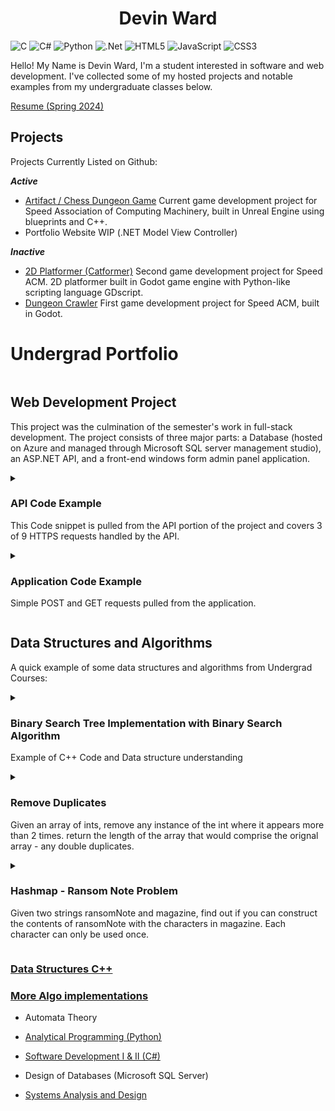 
<h1 style="text-align: center;">Devin Ward</h2>

![C](https://img.shields.io/badge/c-%2300599C.svg?style=for-the-badge&logo=c&logoColor=white)  ![C#](https://img.shields.io/badge/c%23-%23239120.svg?style=for-the-badge&logo=csharp&logoColor=white)  ![Python](https://img.shields.io/badge/python-3670A0?style=for-the-badge&logo=python&logoColor=ffdd54) ![.Net](https://img.shields.io/badge/.NET-5C2D91?style=for-the-badge&logo=.net&logoColor=white)  ![HTML5](https://img.shields.io/badge/html5-%23E34F26.svg?style=for-the-badge&logo=html5&logoColor=white) ![JavaScript](https://img.shields.io/badge/javascript-%23323330.svg?style=for-the-badge&logo=javascript&logoColor=%23F7DF1E) ![CSS3](https://img.shields.io/badge/css3-%231572B6.svg?style=for-the-badge&logo=css3&logoColor=white)

Hello! My Name is Devin Ward, I'm a student interested in software and web development. I've collected some of my hosted projects and notable examples from my undergraduate classes below.


[Resume (Spring 2024)](DWResume2024-1.pdf)

## Projects
Projects Currently Listed on Github:

***Active***
- [Artifact / Chess Dungeon Game](https://github.com/speedacm/GD2024ChessDungeon)
		Current game development project for Speed Association of Computing Machinery, built in Unreal Engine using blueprints and C++.
- Portfolio Website WIP (.NET Model View Controller) 

***Inactive***
- [2D Platformer (Catformer)](https://github.com/speedacm/Game-Dev-Catformer)
		Second game development project for Speed ACM. 2D platformer built in Godot game engine with Python-like scripting language GDscript. 
- [Dungeon Crawler](https://github.com/speedacm/GameDevSHMUP)
		First game development project for Speed ACM, built in Godot.

# Undergrad Portfolio
![]()


## Web Development Project
This project was the culmination of the semester's work in full-stack development. The project consists of three major parts: a Database (hosted on Azure and managed through Microsoft SQL server management studio), an ASP.NET API, and a front-end windows form admin panel application.   

<details> 
  <summary> <h3>API Code Example</h3> <p>  This Code snippet is pulled from the API portion of the project and covers 3 of 9 HTTPS requests handled by the API. </p> </summary>
  


```c#
namespace ChessAPI.Controllers
{
    [Route("api/[controller]")]
    [ApiController]
    public class ChessGamesController : ControllerBase
    {
        [HttpGet(Name = "GetChessGames")]
        public IActionResult GetChessGames(int GameID)
        {
            using (ChessGamesDBContext cgdbc = new ChessGamesDBContext())
            {
                ChessGames foundchessgame = cgdbc.ChessGames.Find(GameID);

                if (foundchessgame != null)
                {
                    return Ok(foundchessgame);
                }
                else
                {
                    return NotFound($"Game ID {GameID} does not exist");
                }
            }
        }

        [HttpPost(Name = "PostChessGames")]
        public IActionResult PostChessGames([FromBody] ChessGames gameData)
        {
            using (ChessGamesDBContext cgdbc = new ChessGamesDBContext())
            {
                ChessGames foundchessgame = cgdbc.ChessGames.Find(gameData.GameID);

                if(foundchessgame == null)
                {
                    cgdbc.ChessGames.Add(gameData);
                    cgdbc.SaveChanges();
                    return Ok(gameData);
                }
                else
                {
                    return BadRequest($"The Game ID {gameData.GameID} already exists");
                }
            }
        }

        [HttpPut(Name = "PutChessGames")]
        public IActionResult PutChessGames(int GameID, [FromBody] ChessGames gameData)
        {
            using (ChessGamesDBContext cgdbc = new ChessGamesDBContext())
            {
                ChessGames foundchessgame = cgdbc.ChessGames.Find(GameID);

                if (foundchessgame != null)
                {
                    foundchessgame.PlayerID1 = gameData.PlayerID1;
                    foundchessgame.PlayerID2 = gameData.PlayerID2;
                    foundchessgame.WinningPlayer = gameData.WinningPlayer;
                    foundchessgame.LosingPlayer = gameData.LosingPlayer;
                    foundchessgame.GameTime = gameData.GameTime;

                    cgdbc.SaveChanges();
                    return Ok(gameData);
                }
                else
                {
                    return NotFound($"Game ID {GameID} does not exist");
                }
            }
        }
    }
}
```
</details>


<details> 
  <summary> <h3>Application Code Example</h3> 
  <p> Simple POST and GET requests pulled from the application. 
  </summary>
  
```c#
        //POST request for Users
        private async void createGamebtn_Click(object sender, EventArgs e)
        {
            DateTime gameTime = DateTime.Parse(gameTimeTextbox.Text);

            var data = new
            {
                gameID = 0,
                playerID1 = playerID1TextBox.Text,
                playerID2 = playerID2TextBox.Text,
                winningPlayer = winningPlayerTextBox.Text,
                losingPlayer = losingPlayerTextBox.Text,
                gameTime = gameTime
            };

            var jsondata = JsonSerializer.Serialize(data);
            var content = new StringContent(jsondata, Encoding.UTF8, "application/json");

            using (HttpClient chessClient = new HttpClient())
            {
                try
                {
                    chessClient.BaseAddress = new Uri($"https://localhost:{port}/api/");
                    var response = await chessClient.PostAsync($"ChessGames?GameID=0", content);

                    response.EnsureSuccessStatusCode();

                    MessageBox.Show("New Game Created");
                    newGameLogbtn.Enabled = true;
                    gamesSearchTextBox.Text = "";
                }
                catch (HttpRequestException err)
                {
                    MessageBox.Show("New game not created. Please fill in all fields");
                    newGameLogbtn.Enabled = false;
                }
            }
        }


        //GET Request for Users
        private async void getUserbtn_Click(object sender, EventArgs e)
        {
            using (HttpClient chessClient = new HttpClient())
            {
                try
                {
                    chessClient.BaseAddress = new Uri($"https://localhost:{port}/api/");

                    chessClient.DefaultRequestHeaders.Add("User_Agent", "CIS411FinalAssignment");
                    chessClient.DefaultRequestHeaders.Accept.Add(new MediaTypeWithQualityHeaderValue("application/json"));

                    string UserID = userIDTextBox.Text;
                    System.IO.Stream pageinfo = null;
                    var response = await chessClient.GetAsync($"ChessUsers?UserName={UserID}");
                    response.EnsureSuccessStatusCode();
                    pageinfo = await response.Content.ReadAsStreamAsync();
                    editUserbtn.Enabled = true;
                    deleteUserbtn.Enabled = true;
                    button1.Enabled = false;

                    ChessUser chessUser = JsonSerializer.Deserialize<ChessUser>(pageinfo);

                    usernameOutlbl.Text = chessUser.userName;
                    RegisterDateOutlbl.Text = "" + chessUser.registerDate;
                    dateOfBirthOutlbl.Text = "" + chessUser.dateOfBirth;
                    userRankOutlbl.Text = chessUser.userRank;
                    eloScoreOutlbl.Text = "" + chessUser.eloScore;
                    displayNameOutlbl.Text = chessUser.displayName;
                }
                catch (HttpRequestException err)
                {
                    MessageBox.Show($"User Not Found");
                    editUserbtn.Enabled = false;
                    deleteUserbtn.Enabled = false;
                    button1.Enabled = true;
                    newUsernameTextBox.Text = userIDTextBox.Text;
                }
            }
        }
```
</details>

## Data Structures and Algorithms
A quick example of some data structures and algorithms from Undergrad Courses:

<details> 
  <summary> <h3>Binary Search Tree Implementation with Binary Search Algorithm</h3> <p> Example of C++ Code and Data structure understanding</p> </summary>

```c++
#include "BST.h"
#include <string>
using namespace std;

  
BST::BST() {
  root=NULL;
  TravQueue=new CLQueue;
}


bool BST::IsFull() { // Returns true if there is no room for another item on the heap; false otherwise.
  TNode* location;
  try
  {
    location = new TNode;
    delete location;
    return false;
  }
  catch(std::bad_alloc exception)
  {
    return true;
  }
}

int BST::CountNodes(TNode* curnode) { //Return total number of nodes in (sub-)tree denoted by curnode
  if (curnode == NULL)
    return 0;
  else 
    return CountNodes(curnode->left) + CountNodes(curnode->right) + 1;
}

int BST::GetLength()
// Calls recursive function CountNodes to count the 
// nodes in the tree.
{
  return CountNodes(root);
}

bool BST::IsEmpty()
// Returns true if the tree is empty; false otherwise.
{
  return root == NULL;
}
  
void BST::Insert (TNode* &curnode, AvaRecord newitem) { //Helper function to insert an item into (sub-)tree denoted by curnode
  if (curnode==NULL) {
    curnode = new TNode;
	curnode->item = newitem;
	curnode->right = NULL;
	curnode->left = NULL;
  } else if (newitem.avgprice<curnode->item.avgprice)
    Insert(curnode->left,newitem);
  else
    Insert(curnode->right,newitem);
}
  
AvaRecord BST::FindItem(TNode* curnode, AvaRecord gitem) { //Helper function to locate an item in (sub-)tree denoted by curnode
  if (curnode == NULL)
    return gitem;
  else if (gitem.avgprice == curnode->item.avgprice)
    return curnode->item;
  else if (gitem.avgprice < curnode->item.avgprice)
    return FindItem(curnode->left,gitem);
  else
    return FindItem(curnode->right,gitem);
}


void BST::DeleteNode(TNode* &delnode) { //Helper function to delete an actual node
  TNode *tmpNode;
  if ((delnode->left) == NULL) { //If left child is null, we can replace with right child (whether NULL or not!)
    tmpNode = delnode;
    delnode = delnode -> right;
    delete(tmpNode);
  } else if ((delnode->right) == NULL) { //Check to see if other easy case applies (right child is NULL, but left is not)
    tmpNode = delnode;
    delnode = delnode -> left;
    delete(tmpNode);
  } else { //Difficult case -- we need to replace item with that of the logical predecessor
    TNode *predecessor = delnode->left;
    while (predecessor->right != NULL) {	
      predecessor = predecessor->right;
    }
    AvaRecord replaceitem = predecessor->item;
    delnode->item = replaceitem;
    Delete(delnode->left, replaceitem);
  }     
  
}



void BST::Delete(TNode* &curnode, AvaRecord ditem) { //Helper function to delete an item in (sub-)tree denoted by curnode
  if (curnode == NULL)
    throw;
  else if (ditem.avgprice < curnode->item.avgprice)
    Delete(curnode->left, ditem);   // Look in left subtree.
  else if (ditem.avgprice > curnode->item.avgprice)
    Delete(curnode->right, ditem);  // Look in right subtree.
  else
    DeleteNode(curnode);           // Node found; call DeleteNode.
}   


//Main functions always call recursive helper functions using root node as initial node
void BST::PutItem(AvaRecord newitem) {
  Insert(root,newitem);
}  

AvaRecord BST::GetItem(AvaRecord gitem) {
  return FindItem(root, gitem);
}
  
void BST::DeleteItem(AvaRecord ditem) {
  Delete(root,ditem);
}

void BST::PrintNodes(TNode* curnode) { // Prints items in (sub-)tree in sorted order
  if (curnode != NULL) {
    PrintNodes(curnode->left);   // Print left subtree.
    std::cout << curnode->item.avgprice << ", ";
    std::cout << curnode->item.date << ", ";
    std::cout << curnode->item.largebags << ", ";
    std::cout << curnode->item.largehass << ", ";
    std::cout << curnode->item.medhass << ", ";
    std::cout << curnode->item.region << ", ";
    std::cout << curnode->item.smallbags << ", ";
    std::cout << curnode->item.totalbags << ", ";
    std::cout << curnode->item.totalvolume << ", ";
    std::cout << curnode->item.type << ", ";
    std::cout << curnode->item.xlargebags << ", ";
    std::cout << curnode->item.year << ", " << std :: endl;




    PrintNodes(curnode->right);  // Print right subtree.
  }
}

void BST::PrintTree() {// Calls recursive function PrintNodes to print items in the tree.
  if (IsEmpty())
    std::cout<<"(Empty Tree)"<<std::endl;
  else {
    PrintNodes(root);
    std::cout << "\b\b "<<std::endl;
  }
}

void BST::CopyNodes(TNode*& copyNode, const TNode* origNode) {
  if (origNode == NULL)
    copyNode = NULL;
  else {
    copyNode = new TNode;
    copyNode->item = origNode->item;
    CopyNodes(copyNode->left, origNode->left);
    CopyNodes(copyNode->right, origNode->right);
  }
}

BST::BST(const BST& originalBST) { //Constructor that calls recursive function CopyNodes to copy original tree into root
  CopyNodes(root, originalBST.root);
  TravQueue=new CLQueue;
}

void BST::DestroyNodes(TNode*& curNode) {
  if (curNode != NULL) {
    DestroyNodes(curNode->left);
    DestroyNodes(curNode->right);
    delete curNode;
  }
}


void BST::MakeEmpty() {
  DestroyNodes(root);
  root=NULL;
}

BST::~BST() { //Destructor -- calls recursive Function DestroyNodes to destroy tree starting from root
  DestroyNodes(root);
  //std::cout<<"Destruction Complete!"<<std::endl;
}

bool BST::TravEmpty() {
  return TravQueue->IsEmpty();	
}

void BST::PreNodes(TNode* curNode) {    
  if (curNode!=NULL) {
    TravQueue->Enqueue(curNode->item.avgprice);
	PreNodes(curNode->left);    
    PreNodes(curNode->right);
  }
}

void BST::InNodes(TNode* curNode) {    
  if (curNode!=NULL) {
    InNodes(curNode->left);
    TravQueue->Enqueue(curNode->item.avgprice);
    InNodes(curNode->right);
  }
}

void BST::PostNodes(TNode* curNode) {    
  if (curNode!=NULL) {
    PostNodes(curNode->left);    
    PostNodes(curNode->right);
    TravQueue->Enqueue(curNode->item.avgprice);
  }
}

int BST::GetNextItem() {
	if (TravQueue->IsEmpty())
	  return INT_MIN;
	else
	  return (TravQueue->Dequeue());
}

void BST::ResetTree(OrderType order) {
// Calls function to create a queue of the tree elements in 
// the desired order.
  TravQueue->MakeEmpty();  
  switch (order) {
    case PRE_ORDER : PreNodes(root);
                     break;
    case IN_ORDER  : InNodes(root);
                     break;
    case POST_ORDER: PostNodes(root);
                     break;
  }
  
}

```
</details>

<details> 
  <summary> <h3>Remove Duplicates</h3> <p>Given an array of ints, remove any instance of the int where it appears more than 2 times. return the length of the array that would comprise the orignal array - any double duplicates.</p> </summary>

```cpp

int removeduplicates(vector<int>& nums){
  int i =0;
  for (int element : nums)
    {
    if(i == 0 || i == 1 || nums[i-2] != element)
      {
        nums[i] = element;
        i++;
      }
    }
    return i;
}

```


## Explanation:
1. Initialize i = 0, this is the index for the modified array to be returned.
2. iterate through the length of the array, checking
3. If we are on the first element, the second element, or if the index two steps back equals the current element.
4. if so, set the array's ith element to the current element and increase i, if not skip that element and continue to the next.
5. return i.

</details>




<details> 
  <summary> <h3>Hashmap - Ransom Note Problem</h3>
  <p>Given two strings ransomNote and magazine, find out if you can construct the contents of ransomNote with the characters in magazine. Each character can only be used once.</p>
  </summary>


```cpp
bool canConstruct(string ransomNote, string magazine) {
	unordered_map<char, int> dictionary;
	
	for(char c : magazine){
	
		if(dictionary.find(c) == dictionary.end()){
			dictionary[c] = 1;
		} else {
			dictionary[c]++;
		}

	}

	for(char c: ransomNote){
	
		if(dictionary.find(c) != dictionary.end() && dictionary[c] > 0){
			dictionary[c]--;
		} else {
			return false;
		}
	}
	return true;
}
```

## Explanation
1. Create hashmap (in cpp as unordered_map) with type char and int named dictionary.
2. for every character in string magazine, check if that character is in the hashmap (the if statement explicitly is checking if the character found equals the .end() function which always returns true if the character is not within the hashmap(?))
3. if it does not exist, add it do the hashmap, if it does exist, iterate it by one to show that there is more than one inside.
4. then, iterate through every character in the ransomNote String. if the character exists within the hashmap, and it's integer value (count) is greater than 0, remove it from the hashtable and continue. 
5. if it does not exist within the hashtable, return false, as the ransomNote could not be created from the magazine. 
6. If you successfully iterate through the entirety of the ransomNote with characters from the magazine string, than it can be created from it, so return true.

</details>


### [Data Structures C++](https://github.com/wDvy/wDvy/tree/main/Data%20Structures)
### [More Algo implementations](https://github.com/wDvy/code-challenges/tree/main)









- Automata Theory
- [Analytical Programming (Python)](https://github.com/wDvy/wDvy/tree/main/Analytical%20Programming)
- [Software Development I & II (C#)](https://github.com/wDvy/wDvy/tree/main/Software%20Development)

- Design of Databases (Microsoft SQL Server)
- [Systems Analysis and Design](https://github.com/wDvy/wDvy/tree/main/Systems%20Analysis%20and%20Design)


